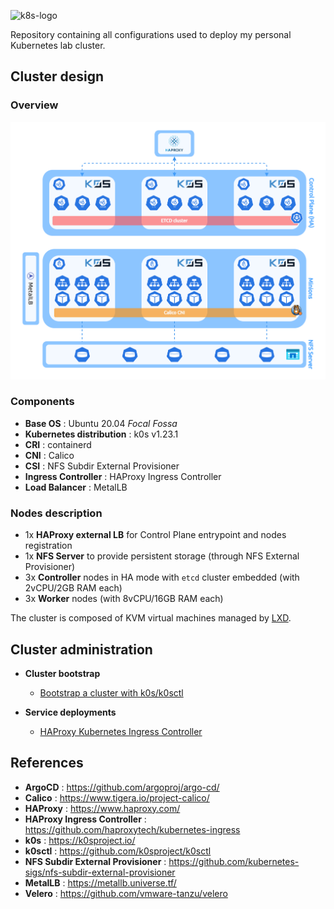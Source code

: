 <p><img src="https://upload.wikimedia.org/wikipedia/commons/thumb/6/67/Kubernetes_logo.svg/2560px-Kubernetes_logo.svg.png" alt="k8s-logo" title="k8s" align="top" height=100 /></p>

Repository containing all configurations used to deploy my personal Kubernetes lab cluster.

## Cluster design

### Overview

![My Kubernetes cluster](docs/cluster-24012022-1.png)

### Components

  - **Base OS** : Ubuntu 20.04 *Focal Fossa*
  - **Kubernetes distribution** : k0s v1.23.1
  - **CRI** : containerd
  - **CNI** : Calico
  - **CSI** : NFS Subdir External Provisioner
  - **Ingress Controller** : HAProxy Ingress Controller
  - **Load Balancer** : MetalLB

### Nodes description

  - 1x **HAProxy external LB** for Control Plane entrypoint and nodes registration
  - 1x **NFS Server** to provide persistent storage (through NFS External Provisioner)
  - 3x **Controller** nodes in HA mode with `etcd` cluster embedded (with 2vCPU/2GB RAM each)
  - 3x **Worker** nodes (with 8vCPU/16GB RAM each)
 
The cluster is composed of KVM virtual machines managed by [LXD](https://linuxcontainers.org/lxd/).

## Cluster administration

* **Cluster bootstrap**

  - [Bootstrap a cluster with k0s/k0sctl](cluster/k0s/)

* **Service deployments**

  - [HAProxy Kubernetes Ingress Controller](deployments/haproxy-ingress)

## References

- **ArgoCD** : https://github.com/argoproj/argo-cd/
- **Calico** : https://www.tigera.io/project-calico/
- **HAProxy** : https://www.haproxy.com/
- **HAProxy Ingress Controller** : https://github.com/haproxytech/kubernetes-ingress
- **k0s** : https://k0sproject.io/
- **k0sctl** : https://github.com/k0sproject/k0sctl
- **NFS Subdir External Provisioner** : https://github.com/kubernetes-sigs/nfs-subdir-external-provisioner
- **MetalLB** : https://metallb.universe.tf/
- **Velero** : https://github.com/vmware-tanzu/velero
